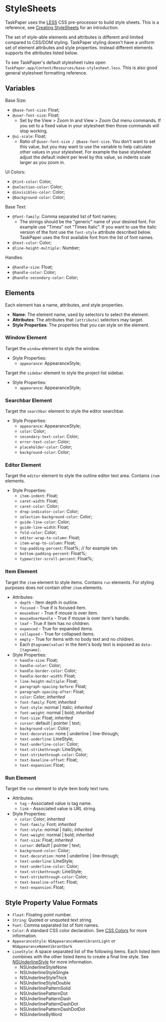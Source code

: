 # StyleSheets

TaskPaper uses the [LESS](http://lesscss.org/) CSS pre-processor to build style sheets. This is a reference, see [Creating StyleSheets](https://www.taskpaper.com/guide/customizing-taskpaper/creating-stylesheets.html) for an introduction.

The set of style-able elements and attributes is different and limited compared to CSS/DOM styling. TaskPaper styling doesn't have a uniform set of element attributes and style properties. Instead different elements supports the attributes listed below.

To see TaskPaper's default stylesheet rules open `TaskPaper.app/Content/Resources/base-stylesheet.less`. This is also good general stylesheet formatting reference.

## Variables <a id="variables"></a>

Base Size:

* `@base-font-size`: Float;
* `@user-font-size`: Float;
  * Set by the View &gt; Zoom In and View &gt; Zoom Out menu commands. If you set to a fixed value in your stylesheet then those commands will stop working.
* `@ui-scale`: Float;
  * Ratio of `@user-font-size / @base-font-size`. You don't want to set this value, but you may want to use the variable to help calculate other values in your stylesheet. For example the base stylesheet adjust the default indent per level by this value, so indents scale larger as you zoom in.

UI Colors:

* `@tint-color`: Color;
* `@selection-color`: Color;
* `@invisibles-color`: Color;
* `@background-color`: Color;

Base Text:

* `@font-family`: Comma separated list of font names;
  * The strings should be the "generic" name of your desired font. For example use "Times" not "Times Italic". If you want to use the italic version of the font use the `font-style` attribute described below. TaskPaper uses the first available font from the list of font names.
* `@text-color`: Color;
* `@line-height-multiple:` Number;

Handles:

* `@handle-size`: Float;
* `@handle-color`: Color;
* `@handle-secondary-color`: Color;

## Elements <a id="elements"></a>

Each element has a name, attributes, and style properties.

* **Name**: The element name, used by selectors to select the element.
* **Attributes**: The attributes that `[attribute]` selectors may target.
* **Style Properties**: The properties that you can style on the element.

### Window Element <a id="window-element"></a>

Target the `window` element to style the window.

* Style Properties:
  * `appearance`: AppearanceStyle;

Target the `sidebar` element to style the project list sidebar.

* Style Properties:
  * `appearance`: AppearanceStyle;

### Searchbar Element <a id="searchbar-element"></a>

Target the `searchbar` element to style the editor searchbar.

* Style Properties:
  * `appearance`: AppearanceStyle;
  * `color`: Color;
  * `secondary-text-color`: Color;
  * `error-text-color`: Color;
  * `placeholder-color`: Color;
  * `background-color`: Color;

### Editor Element <a id="editor-element"></a>

Target the `editor` element to style the outline editor text area. Contains `item` elements.

* Style Properties:
  * `item-indent`: Float;
  * `caret-width`: Float;
  * `caret-color`: Color;
  * `drop-indicator-color`: Color;
  * `selection-background-color`: Color;
  * `guide-line-color`: Color;
  * `guide-line-width`: Float;
  * `fold-color`: Color;
  * `editor-wrap-to-column`: Float;
  * `item-wrap-to-column`: Float;
  * `top-padding-percent`: Float%; // for example `50%`
  * `bottom-padding-percent`: Float%;
  * `typewriter-scroll-percent`: Float%;

### Item Element <a id="item-element"></a>

Target the `item` element to style items. Contains `run` elements. For styling purposes does _not_ contain other `item` elements.

* Attributes:
  * `depth` - Item depth in outline.
  * `focused` - True if is focused item.
  * `mouseOver` - True if mouse is over item.
  * `mouseOverHandle` - True if mouse is over item's handle.
  * `leaf` - True if item has no children.
  * `expanced` - True for expanded items.
  * `collapsed` - True for collapsed items.
  * `empty` - True for items with no body text and no children.
  * Each `@tagname(value)` in the item's body text is exposed as `data-[tagname]`.
* Style Properties:
  * `handle-size`: Float;
  * `handle-color`: Color;
  * `handle-border-color`: Color;
  * `handle-border-width`: Float;
  * `line-height-multiple`: Float;
  * `paragraph-spacing-before`: Float;
  * `paragraph-spacing-after`: Float;
  * `color`: Color; _inherited_
  * `font-family`: Font; _inherited_
  * `font-style`: normal \| italic; _inherited_
  * `font-weight`: normal \| bold; _inherited_
  * `font-size`: Float; _inherited_
  * `cursor`: default \| pointer \| text;
  * `background-color`: Color;
  * `text-decoration`: none \| underline \| line-through;
  * `text-underline`: LineStyle;
  * `text-underline-color`: Color;
  * `text-strikethrough`: LineStyle;
  * `text-strikethrough-color`: Color;
  * `text-baseline-offset`: Float;
  * `text-expansion`: Float;

### Run Element <a id="run-element"></a>

Target the `run` element to style item body text runs.

* Attributes:
  * `tag` - Associated value is tag name.
  * `link` - Associated value is URL string.
* Style Properties:
  * `color`: Color; _inherited_
  * `font-family`: Font; _inherited_
  * `font-style`: normal \| italic; _inherited_
  * `font-weight`: normal \| bold; _inherited_
  * `font-size`: Float; _inherited_
  * `cursor`: default \| pointer \| text;
  * `background-color`: Color;
  * `text-decoration`: none \| underline \| line-through;
  * `text-underline`: LineStyle;
  * `text-underline-color`: Color;
  * `text-strikethrough`: LineStyle;
  * `text-strikethrough-color`: Color;
  * `text-baseline-offset`: Float;
  * `text-expansion`: Float;

## Style Property Value Formats <a id="style-property-value-formats"></a>

* `Float`: Floating point number.
* `String`: Quoted or unquoted text string.
* `Font`: Comma separated list of font names.
* `Color`: A standard CSS color declaration. See [CSS Colors](http://www.w3schools.com/css/css_colors.asp) for more information.
* `AppearanceStyle`: `NSAppearanceNameVibrantLight` or `NSAppearanceNameVibrantDark`
* `LineStyle`: A space separated list of the following items. Each listed item combines with the other listed items to create a final line style. See [NSUnderlineStyle](https://developer.apple.com/library/prerelease/ios/documentation/UIKit/Reference/NSAttributedString_UIKit_Additions/index.html#//apple_ref/c/tdef/NSUnderlineStyle) for more information.
  * NSUnderlineStyleNone
  * NSUnderlineStyleSingle
  * NSUnderlineStyleThick
  * NSUnderlineStyleDouble
  * NSUnderlinePatternSolid
  * NSUnderlinePatternDot
  * NSUnderlinePatternDash
  * NSUnderlinePatternDashDot
  * NSUnderlinePatternDashDotDot
  * NSUnderlineByWord

